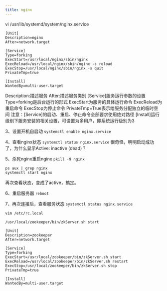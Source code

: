 ```yaml
---
title: nginx
---
```


vi /usr/lib/systemd/system/nginx.service

```
[Unit]
Description=nginx
After=network.target
  
[Service]
Type=forking
ExecStart=/usr/local/nginx/sbin/nginx
ExecReload=/usr/local/nginx/sbin/nginx -s reload
ExecStop=/usr/local/nginx/sbin/nginx -s quit
PrivateTmp=true
  
[Install]
WantedBy=multi-user.target
```

[Unit]: 服务的说明

Description:描述服务
After:描述服务类别
[Service]服务运行参数的设置
Type=forking是后台运行的形式
ExecStart为服务的具体运行命令
ExecReload为重启命令
ExecStop为停止命令
PrivateTmp=True表示给服务分配独立的临时空间
注意：[Service]的启动、重启、停止命令全部要求使用绝对路径
[Install]运行级别下服务安装的相关设置，可设置为多用户，即系统运行级别为3

3、设置开机自启动
`systemctl enable nginx.service`

4、查看nginx状态
`systemctl status nginx.service`
很奇怪，明明启动成功了，为什么显示Active: inactive (dead)？

5、杀死nginx重启nginx
`pkill -9 nginx`

```
ps aux | grep nginx
systemctl start nginx
```

再次查看状态，变成了active，搞定。

6、重启服务器
`reboot`

7、再次连接后，查看服务状态
`systemctl status nginx.service`

```
vim /etc/rc.local

/usr/local/zookeeper/bin/zkServer.sh start
```



```
[Unit]
Description=zookeeper
After=network.target

[Service]
Type=forking
ExecStart=/usr/local/zookeeper/bin/zkServer.sh start
ExecReload=/usr/local/zookeeper/bin/zkServer.sh restart
ExecStop=/usr/local/zookeeper/bin/zkServer.sh stop
PrivateTmp=true
  
[Install]
WantedBy=multi-user.target
```
